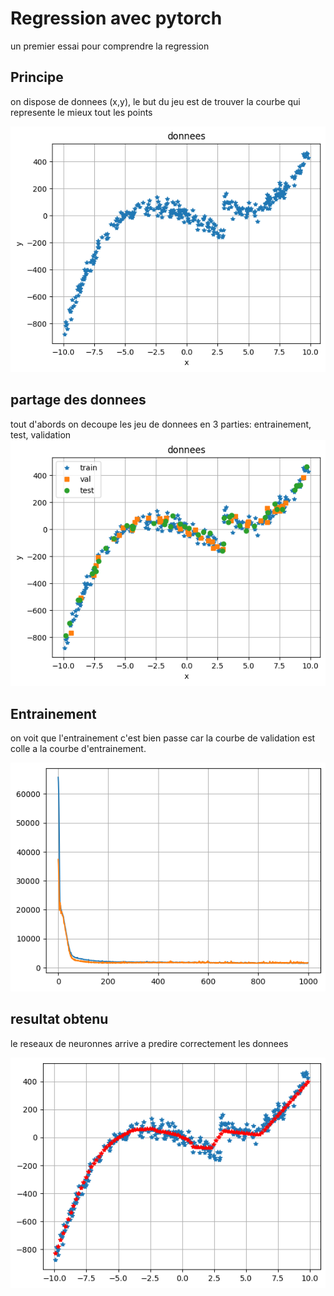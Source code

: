 # Regression avec pytorch 
un premier essai pour comprendre la regression

## Principe
on dispose de donnees (x,y), le but du jeu est de trouver la courbe qui represente le mieux tout les points

![](https://github.com/LouisDelprat/regression_pytorch/blob/main/donnees.png)



## partage des donnees 
tout d'abords on decoupe les jeu de donnees en 3 parties: entrainement, test, validation
![](https://github.com/LouisDelprat/regression_pytorch/blob/main/train_test_valid.png)


## Entrainement
on voit que l'entrainement c'est bien passe car la courbe de validation est colle a la courbe d'entrainement.

![](https://github.com/LouisDelprat/regression_pytorch/blob/main/entrainement.png)


## resultat obtenu
 le reseaux de neuronnes arrive a predire correctement les donnees 


![](https://github.com/LouisDelprat/regression_pytorch/blob/main/resultat.png)
